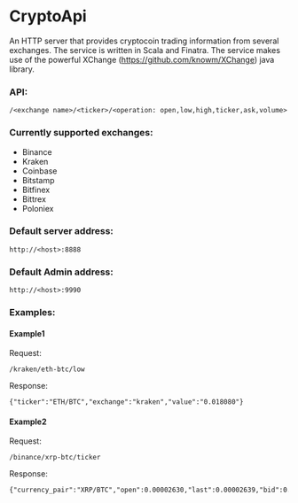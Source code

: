 # CryptoApi
An HTTP server that provides cryptocoin trading information from several exchanges. The service is written in Scala and Finatra. The service makes use of the powerful XChange (https://github.com/knowm/XChange) java library.

### API:
```
/<exchange name>/<ticker>/<operation: open,low,high,ticker,ask,volume>
```

### Currently supported exchanges:
- Binance
- Kraken
- Coinbase
- Bitstamp
- Bitfinex
- Bittrex
- Poloniex

### Default server address:
```
http://<host>:8888
```
### Default Admin address:
```
http://<host>:9990
```

### Examples:
#### Example1
Request:
```
/kraken/eth-btc/low
```
Response:
```
{"ticker":"ETH/BTC","exchange":"kraken","value":"0.018080"}
```
#### Example2
Request:
```
/binance/xrp-btc/ticker
```
Response:
```
{"currency_pair":"XRP/BTC","open":0.00002630,"last":0.00002639,"bid":0.00002639,"ask":0.00002641,"high":0.00002653,"low":0.00002513,"vwap":0.00002605,"volume":52012380.00000000,"quote_volume":1354.93283077,"bid_size":3062.00000000,"ask_size":2238.00000000}
```




